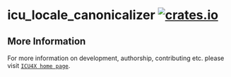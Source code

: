 # icu_locale_canonicalizer [![crates.io](http://meritbadge.herokuapp.com/icu_locale_canonicalizer)](https://crates.io/crates/icu_locale_canonicalizer)



## More Information

For more information on development, authorship, contributing etc. please visit [`ICU4X home page`](https://github.com/unicode-org/icu4x).
